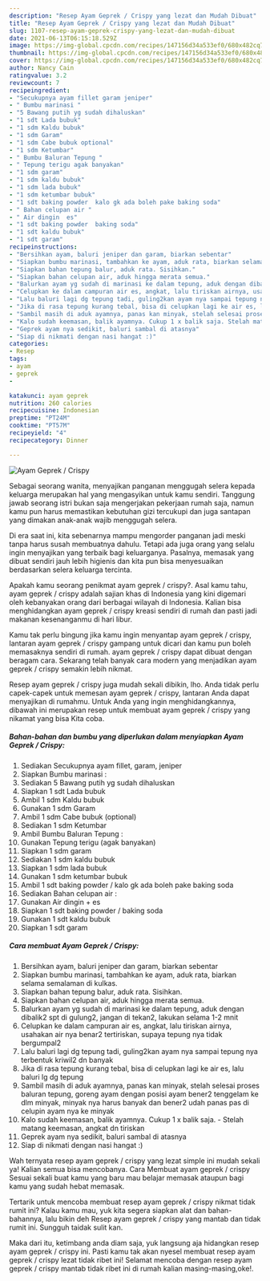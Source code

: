 ```yaml
---
description: "Resep Ayam Geprek / Crispy yang lezat dan Mudah Dibuat"
title: "Resep Ayam Geprek / Crispy yang lezat dan Mudah Dibuat"
slug: 1107-resep-ayam-geprek-crispy-yang-lezat-dan-mudah-dibuat
date: 2021-06-13T06:15:18.529Z
image: https://img-global.cpcdn.com/recipes/147156d34a533ef0/680x482cq70/ayam-geprek-crispy-foto-resep-utama.jpg
thumbnail: https://img-global.cpcdn.com/recipes/147156d34a533ef0/680x482cq70/ayam-geprek-crispy-foto-resep-utama.jpg
cover: https://img-global.cpcdn.com/recipes/147156d34a533ef0/680x482cq70/ayam-geprek-crispy-foto-resep-utama.jpg
author: Nancy Cain
ratingvalue: 3.2
reviewcount: 7
recipeingredient:
- "Secukupnya ayam fillet garam jeniper"
- " Bumbu marinasi "
- "5 Bawang putih yg sudah dihaluskan"
- "1 sdt Lada bubuk"
- "1 sdm Kaldu bubuk"
- "1 sdm Garam"
- "1 sdm Cabe bubuk optional"
- "1 sdm Ketumbar"
- " Bumbu Baluran Tepung "
- " Tepung terigu agak banyakan"
- "1 sdm garam"
- "1 sdm kaldu bubuk"
- "1 sdm lada bubuk"
- "1 sdm ketumbar bubuk"
- "1 sdt baking powder  kalo gk ada boleh pake baking soda"
- " Bahan celupan air "
- " Air dingin  es"
- "1 sdt baking powder  baking soda"
- "1 sdt kaldu bubuk"
- "1 sdt garam"
recipeinstructions:
- "Bersihkan ayam, baluri jeniper dan garam, biarkan sebentar"
- "Siapkan bumbu marinasi, tambahkan ke ayam, aduk rata, biarkan selama semalaman di kulkas."
- "Siapkan bahan tepung balur, aduk rata. Sisihkan."
- "Siapkan bahan celupan air, aduk hingga merata semua."
- "Balurkan ayam yg sudah di marinasi ke dalam tepung, aduk dengan dibalik2 spt di gulung2, jangan di tekan2, lakukan selama 1-2 mnit"
- "Celupkan ke dalam campuran air es, angkat, lalu tiriskan airnya, usahakan air nya benar2 tertiriskan, supaya tepung nya tidak bergumpal2"
- "Lalu baluri lagi dg tepung tadi, guling2kan ayam nya sampai tepung nya terbentuk kriwil2 dn banyak"
- "Jika di rasa tepung kurang tebal, bisa di celupkan lagi ke air es, lalu baluri lg dg tepung"
- "Sambil masih di aduk ayamnya, panas kan minyak, stelah selesai proses baluran tepung, goreng ayam dengan posisi ayam bener2 tenggelam ke dlm minyak, minyak nya harus banyak dan bener2 udah panas pas di celupin ayam nya ke minyak"
- "Kalo sudah keemasan, balik ayamnya. Cukup 1 x balik saja. Stelah matang keemasan, angkat dn tiriskan"
- "Geprek ayam nya sedikit, baluri sambal di atasnya"
- "Siap di nikmati dengan nasi hangat :)"
categories:
- Resep
tags:
- ayam
- geprek
- 

katakunci: ayam geprek  
nutrition: 260 calories
recipecuisine: Indonesian
preptime: "PT24M"
cooktime: "PT57M"
recipeyield: "4"
recipecategory: Dinner

---
```



![Ayam Geprek / Crispy](https://img-global.cpcdn.com/recipes/147156d34a533ef0/680x482cq70/ayam-geprek-crispy-foto-resep-utama.jpg)

Sebagai seorang wanita, menyajikan panganan menggugah selera kepada keluarga merupakan hal yang mengasyikan untuk kamu sendiri. Tanggung jawab seorang istri bukan saja mengerjakan pekerjaan rumah saja, namun kamu pun harus memastikan kebutuhan gizi tercukupi dan juga santapan yang dimakan anak-anak wajib menggugah selera.

Di era  saat ini, kita sebenarnya mampu mengorder panganan jadi meski tanpa harus susah membuatnya dahulu. Tetapi ada juga orang yang selalu ingin menyajikan yang terbaik bagi keluarganya. Pasalnya, memasak yang dibuat sendiri jauh lebih higienis dan kita pun bisa menyesuaikan berdasarkan selera keluarga tercinta. 



Apakah kamu seorang penikmat ayam geprek / crispy?. Asal kamu tahu, ayam geprek / crispy adalah sajian khas di Indonesia yang kini digemari oleh kebanyakan orang dari berbagai wilayah di Indonesia. Kalian bisa menghidangkan ayam geprek / crispy kreasi sendiri di rumah dan pasti jadi makanan kesenanganmu di hari libur.

Kamu tak perlu bingung jika kamu ingin menyantap ayam geprek / crispy, lantaran ayam geprek / crispy gampang untuk dicari dan kamu pun boleh memasaknya sendiri di rumah. ayam geprek / crispy dapat dibuat dengan beragam cara. Sekarang telah banyak cara modern yang menjadikan ayam geprek / crispy semakin lebih nikmat.

Resep ayam geprek / crispy juga mudah sekali dibikin, lho. Anda tidak perlu capek-capek untuk memesan ayam geprek / crispy, lantaran Anda dapat menyajikan di rumahmu. Untuk Anda yang ingin menghidangkannya, dibawah ini merupakan resep untuk membuat ayam geprek / crispy yang nikamat yang bisa Kita coba.

<!--inarticleads1-->

##### Bahan-bahan dan bumbu yang diperlukan dalam menyiapkan Ayam Geprek / Crispy:

1. Sediakan Secukupnya ayam fillet, garam, jeniper
1. Siapkan  Bumbu marinasi :
1. Sediakan 5 Bawang putih yg sudah dihaluskan
1. Siapkan 1 sdt Lada bubuk
1. Ambil 1 sdm Kaldu bubuk
1. Gunakan 1 sdm Garam
1. Ambil 1 sdm Cabe bubuk (optional)
1. Sediakan 1 sdm Ketumbar
1. Ambil  Bumbu Baluran Tepung :
1. Gunakan  Tepung terigu (agak banyakan)
1. Siapkan 1 sdm garam
1. Sediakan 1 sdm kaldu bubuk
1. Siapkan 1 sdm lada bubuk
1. Gunakan 1 sdm ketumbar bubuk
1. Ambil 1 sdt baking powder / kalo gk ada boleh pake baking soda
1. Sediakan  Bahan celupan air :
1. Gunakan  Air dingin + es
1. Siapkan 1 sdt baking powder / baking soda
1. Gunakan 1 sdt kaldu bubuk
1. Siapkan 1 sdt garam




<!--inarticleads2-->

##### Cara membuat Ayam Geprek / Crispy:

1. Bersihkan ayam, baluri jeniper dan garam, biarkan sebentar
1. Siapkan bumbu marinasi, tambahkan ke ayam, aduk rata, biarkan selama semalaman di kulkas.
1. Siapkan bahan tepung balur, aduk rata. Sisihkan.
1. Siapkan bahan celupan air, aduk hingga merata semua.
1. Balurkan ayam yg sudah di marinasi ke dalam tepung, aduk dengan dibalik2 spt di gulung2, jangan di tekan2, lakukan selama 1-2 mnit
1. Celupkan ke dalam campuran air es, angkat, lalu tiriskan airnya, usahakan air nya benar2 tertiriskan, supaya tepung nya tidak bergumpal2
1. Lalu baluri lagi dg tepung tadi, guling2kan ayam nya sampai tepung nya terbentuk kriwil2 dn banyak
1. Jika di rasa tepung kurang tebal, bisa di celupkan lagi ke air es, lalu baluri lg dg tepung
1. Sambil masih di aduk ayamnya, panas kan minyak, stelah selesai proses baluran tepung, goreng ayam dengan posisi ayam bener2 tenggelam ke dlm minyak, minyak nya harus banyak dan bener2 udah panas pas di celupin ayam nya ke minyak
1. Kalo sudah keemasan, balik ayamnya. Cukup 1 x balik saja. - Stelah matang keemasan, angkat dn tiriskan
1. Geprek ayam nya sedikit, baluri sambal di atasnya
1. Siap di nikmati dengan nasi hangat :)




Wah ternyata resep ayam geprek / crispy yang lezat simple ini mudah sekali ya! Kalian semua bisa mencobanya. Cara Membuat ayam geprek / crispy Sesuai sekali buat kamu yang baru mau belajar memasak ataupun bagi kamu yang sudah hebat memasak.

Tertarik untuk mencoba membuat resep ayam geprek / crispy nikmat tidak rumit ini? Kalau kamu mau, yuk kita segera siapkan alat dan bahan-bahannya, lalu bikin deh Resep ayam geprek / crispy yang mantab dan tidak rumit ini. Sungguh taidak sulit kan. 

Maka dari itu, ketimbang anda diam saja, yuk langsung aja hidangkan resep ayam geprek / crispy ini. Pasti kamu tak akan nyesel membuat resep ayam geprek / crispy lezat tidak ribet ini! Selamat mencoba dengan resep ayam geprek / crispy mantab tidak ribet ini di rumah kalian masing-masing,oke!.


